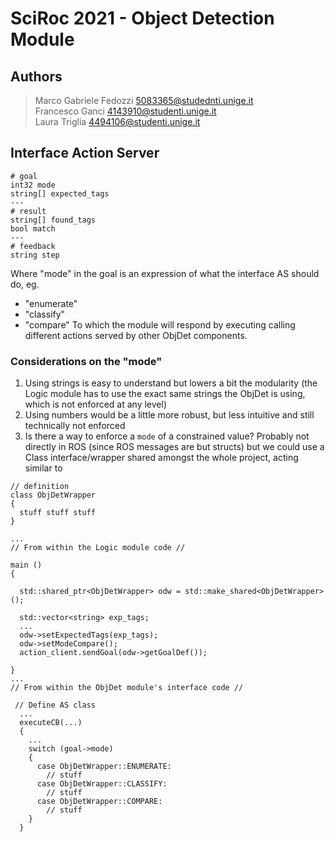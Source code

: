 # SciRoc 2021 - Object Detection Module

## Authors

> Marco Gabriele Fedozzi <5083365@studednti.unige.it>  
> Francesco Ganci <4143910@studenti.unige.it>  
> Laura Triglia <4494106@studenti.unige.it>  

## Interface Action Server

```
# goal
int32 mode
string[] expected_tags
---
# result
string[] found_tags
bool match
---
# feedback
string step
```

Where "mode" in the goal is an expression of what the interface AS should do, eg.
- "enumerate"
- "classify"
- "compare"
To which the module will respond by executing calling different actions served by other ObjDet components.

### Considerations on the "mode"

1. Using strings is easy to understand but lowers a bit the modularity (the Logic module has to use the exact same strings the ObjDet is using, which is not enforced at any level)
2. Using numbers would be a little more robust, but less intuitive and still technically not enforced
3. Is there a way to enforce a `mode` of a constrained value? Probably not directly in ROS (since ROS messages are but structs) but we could use a Class interface/wrapper shared amongst the whole project, acting similar to
```
// definition
class ObjDetWrapper
{
  stuff stuff stuff
}

...
// From within the Logic module code //

main ()
{
 
  std::shared_ptr<ObjDetWrapper> odw = std::make_shared<ObjDetWrapper>();
  
  std::vector<string> exp_tags;
  ...
  odw->setExpectedTags(exp_tags);
  odw->setModeCompare();
  action_client.sendGoal(odw->getGoalDef());

}
...
// From within the ObjDet module's interface code //

 // Define AS class
  ...
  executeCB(...)
  {
    ...
    switch (goal->mode)
    {
      case ObjDetWrapper::ENUMERATE:
        // stuff
      case ObjDetWrapper::CLASSIFY:
        // stuff
      case ObjDetWrapper::COMPARE:
        // stuff
    }
  }
```
